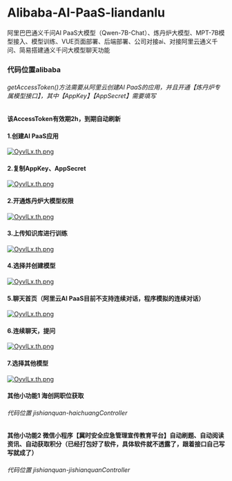 # Alibaba-AI-PaaS-liandanlu
阿里巴巴通义千问AI PaaS大模型（Qwen-7B-Chat）、炼丹炉大模型、MPT-7B模型接入、模型训练、VUE页面部署、后端部署、公司对接ai、对接阿里云通义千问、简易搭建通义千问大模型聊天功能

### 代码位置alibaba
###### getAccessToken()方法需要从阿里云创建AI PaaS的应用，并且开通【炼丹炉专属模型接口】，其中【AppKey】【AppSecret】需要填写
#### 该AccessToken有效期2h，到期自动刷新

#### 1.创建AI PaaS应用
[![OyvlLx.th.png](https://ooo.0x0.ooo/2024/02/28/OyvYMX.png)](https://img.tg/image/OyvlLx)

#### 2.复制AppKey、AppSecret
[![OyvlLx.th.png](https://ooo.0x0.ooo/2024/02/28/OyvlLx.png)](https://img.tg/image/OyvlLx)

#### 2.开通炼丹炉大模型权限
[![OyvlLx.th.png](https://ooo.0x0.ooo/2024/02/28/Oyvsci.png)](https://img.tg/image/OyvlLx)

#### 3.上传知识库进行训练
[![OyvlLx.th.png](https://ooo.0x0.ooo/2024/02/28/OyvcBC.png)](https://img.tg/image/OyvlLx)

#### 4.选择并创建模型
[![OyvlLx.th.png](https://ooo.0x0.ooo/2024/02/28/OyvGza.png)](https://img.tg/image/OyvlLx)

#### 5.聊天首页（阿里云AI PaaS目前不支持连续对话，程序模拟的连续对话）
[![OyvlLx.th.png](https://ooo.0x0.ooo/2024/02/28/OyvSlN.png)](https://img.tg/image/OyvlLx)

#### 6.连续聊天，提问
[![OyvlLx.th.png](https://ooo.0x0.ooo/2024/02/28/OyvdZL.png)](https://img.tg/image/OyvlLx)

#### 7.选择其他模型
[![OyvlLx.th.png](https://ooo.0x0.ooo/2024/02/28/OyvQJS.png)](https://img.tg/image/OyvlLx)

#### 其他小功能1 海创网职位获取
###### 代码位置 jishianquan-haichuangController
#### 其他小功能2 微信小程序【冀时安全应急管理宣传教育平台】自动刷题、自动阅读资讯、自动获取积分（已经打包好了软件，具体软件就不透露了，跟着接口自己写写就成了）
###### 代码位置 jishianquan-jishianquanController

